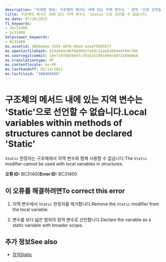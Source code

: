 ```yaml
---
description: "자세한 정보: 구조체의 메서드 내에 있는 지역 변수는 ' 정적 '으로 선언할 수 없습니다."
title: 구조체의 메서드 내에 있는 지역 변수는 'Static'으로 선언할 수 없습니다.
ms.date: 07/20/2015
f1_keywords:
- vbc31400
- bc31400
helpviewer_keywords:
- BC31400
ms.assetid: 38b8adee-3593-40fb-b0a4-e2a47599567f
ms.openlocfilehash: 62da6ddc96f68d691fa59c31ae6169444f49c78b
ms.sourcegitcommit: 10e719780594efc781b15295e499c66f316068b8
ms.translationtype: MT
ms.contentlocale: ko-KR
ms.lasthandoff: 02/14/2021
ms.locfileid: "100469580"
---
```

# <a name="local-variables-within-methods-of-structures-cannot-be-declared-static"></a><span data-ttu-id="31ce8-103">구조체의 메서드 내에 있는 지역 변수는 'Static'으로 선언할 수 없습니다.</span><span class="sxs-lookup"><span data-stu-id="31ce8-103">Local variables within methods of structures cannot be declared 'Static'</span></span>

<span data-ttu-id="31ce8-104">`Static` 한정자는 구조체에서 지역 변수와 함께 사용할 수 없습니다.</span><span class="sxs-lookup"><span data-stu-id="31ce8-104">The `Static` modifier cannot be used with local variables in structures.</span></span>  
  
 <span data-ttu-id="31ce8-105">**오류 ID:** BC31400</span><span class="sxs-lookup"><span data-stu-id="31ce8-105">**Error ID:** BC31400</span></span>  
  
## <a name="to-correct-this-error"></a><span data-ttu-id="31ce8-106">이 오류를 해결하려면</span><span class="sxs-lookup"><span data-stu-id="31ce8-106">To correct this error</span></span>  
  
1. <span data-ttu-id="31ce8-107">지역 변수에서 `Static` 한정자를 제거합니다.</span><span class="sxs-lookup"><span data-stu-id="31ce8-107">Remove the `Static` modifier from the local variable.</span></span>  
  
2. <span data-ttu-id="31ce8-108">변수를 보다 넓은 범위의 정적 변수로 선언합니다.</span><span class="sxs-lookup"><span data-stu-id="31ce8-108">Declare the variable as a static variable with broader scope.</span></span>  
  
## <a name="see-also"></a><span data-ttu-id="31ce8-109">추가 정보</span><span class="sxs-lookup"><span data-stu-id="31ce8-109">See also</span></span>

- [<span data-ttu-id="31ce8-110">정적</span><span class="sxs-lookup"><span data-stu-id="31ce8-110">Static</span></span>](../language-reference/modifiers/static.md)
